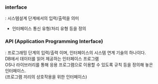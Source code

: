 ### interface
: 시스템설계 단계에서의 입력/출력을 의미   

- 인터페이스 통신 유형/처리 유형 등을 정의


### API (Application Programming Interface)
: 프로그래밍 단계의 입력/출력 이며, 인터페이스의 시스템 연계 기술의 하나이다.   
DB에서 데이터를 읽어 제공하는 인터페이스 프로그램   
OS나 라이브러리를 통해 응용 프로그램으로 이용할 수 있도록 규칙 등을 정의해 놓은 인터페이스.   
(프로그램 끼리의 상호작용을 위한 인터페이스)
